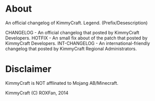 About
===================

An official changelog of KimmyCraft.
Legend. (Prefix/Desescription)

CHANGELOG - An official changelog that posted by KimmyCraft Developers.
HOTFIX - An small fix about of the patch that posted by KimmyCraft Developers.
INT-CHANGELOG - An international-friendly changelog that posted by KimmyCraft Regional Administrators.

Disclaimer
===================

KimmyCraft is NOT afflinated to Mojang AB/Minecraft.

KimmyCraft (C) ROXFan, 2014
